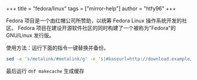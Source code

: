 +++
title = "fedora/linux"
tags = ["mirror-help"]
author = "htfy96"
+++

Fedora 项目是一个由红帽公司所赞助，以统筹 Fedora Linux 操作系统开发的社区。
Fedora 项目在建设开源软件社区的同时构建了一个被称为"Fedora"的 GNU/Linux 发行版。

使用方法：运行下面的指令一键替换并备份。

```bash
sed -e 's/metalink/#metalink/g' -e 's|#baseurl=http://download.example/pub/|baseurl=http://mirror.sjtu.edu.cn/|g' -i.bak /etc/yum.repos.d/<需要替换的文件>
```

最后运行 `dnf makecache` 生成缓存
